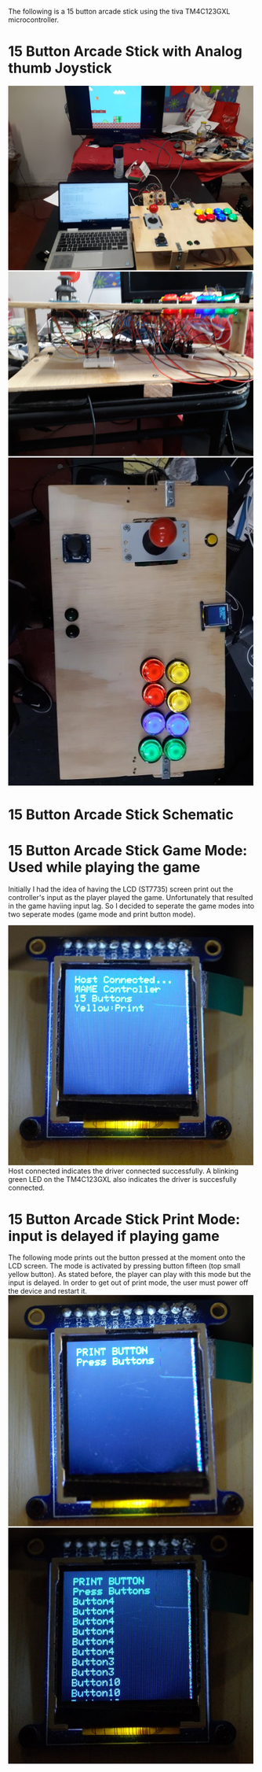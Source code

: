 The following is a 15 button arcade stick using the tiva TM4C123GXL microcontroller.
# 15 Button Arcade Stick with Analog thumb Joystick

<img src = "ArcadeStickImages/15ButtonArcadeStick.jpg" width= "500" >
<img src = "ArcadeStickImages/ArcadeStickInterior.jpg" width= "500" >
<img src = "ArcadeStickImages/Arcade%20Stick.jpg" width= "500" >

# 15 Button Arcade Stick Schematic



# 15 Button Arcade Stick Game Mode: Used while playing the game 
 Initially I had the idea of having the LCD (ST7735) screen print out the controller's input as the player played the game. Unfortunately     that resulted in the game haviing input lag. So I decided to seperate the game modes into two seperate modes (game mode and print button   mode). 
 
 <img src = "ArcadeStickImages/LCDScreenStatus.jpg" width= "500" >
 Host connected indicates the driver connected successfully. 
 A blinking green LED on the TM4C123GXL also indicates the driver is succesfully connected. 
 
 
 # 15 Button Arcade Stick Print Mode: input is delayed if playing game 
  The following mode prints out the button pressed at the moment onto the LCD screen. The mode is activated by pressing button fifteen (top   small yellow button). As stated before, the player can play with this mode but the input is delayed. In order to get out of print mode,     the user must power off the device and restart it. 
  <img src = "ArcadeStickImages/PrintButtonLCD.jpg" width= "500" >
  <img src = "ArcadeStickImages/ButtonPressPrint.jpg" width= "500" >
